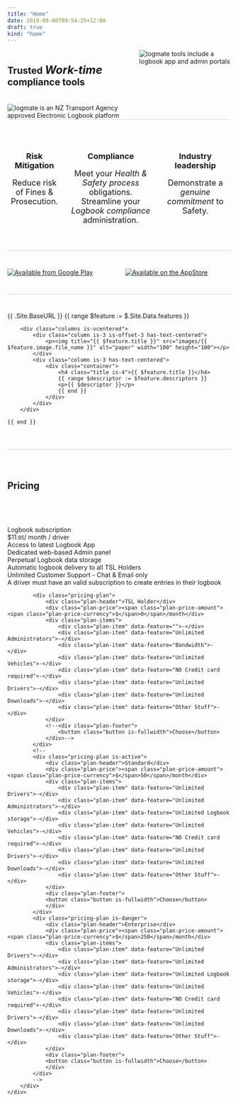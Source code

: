 ```yaml
---
title: "Home"
date: 2019-09-06T09:54:25+12:00
draft: true
kind: "home"
---
```


<section class="hero is-small" >
    <div class="hero-body">
        <div class="container is-fluid">
            <div class="columns is-vcentered">
                <div class="column is-half has-text-centered">
                    <h1 class="title is-1" style="padding-bottom: 20px;">
                        Trusted <span style="font-style: italic; font-size: larger">Work-time</span> compliance tools
                    </h1>
                    <div class="container ">
                        <img src="images/nzta-approved.png" alt="logmate is an NZ Transport Agency approved Electronic Logbook platform" />
                    </div>                                                       
                </div>
                <div class="column">
                    <img src="images/v2-devices.png" alt="logmate tools include a logbook app and admin portals">
                </div>
            </div>
        </div>
    </div>
</section>

<section class="" style="padding-top: 40px; padding-bottom: 40px; border-top: 1px solid lightgrey;">
    <div class="container is-fluid">
        <div class="columns">            
            <div class="column is-4">
                <p style="text-align: center; font-size: xx-large">
                    <span class="fas fa-fire-extinguisher"></span>
                </p>
                <p style="text-align: center; font-size: large; margin-top: 10px;">
                    <span style="font-weight: bold">
                        Risk Mitigation
                    </span>
                </p>
                <p style="text-align: center; font-size: large; margin-top: 10px;">
                    <span style="">
                    Reduce risk of Fines &amp; Prosecution.      
                    </span>
                </p>
            </div>
            <div class="column is-4">
                <p style="text-align: center; font-size: xx-large">
                    <span class="fas fa-balance-scale"></span>
                </p>
                <p style="text-align: center; font-size: large; margin-top: 10px;">
                    <span style="font-weight: bold">
                        Compliance
                    </span>
                </p>
                <p style="text-align: center; font-size: large; margin-top: 10px;">                    
                    Meet your <span style="font-style: italic">Health &amp; Safety process</span> obligations.<br />
                    Streamline your <span style="font-style: italic">Logbook compliance</span> administration.                         
                </p>
            </div>
            <div class="column is-4">
                <p style="text-align: center; font-size: xx-large">
                    <span class="fas fa-medal"></span>
                </p>
                <p style="text-align: center; font-size: large; margin-top: 10px;">
                    <span style="font-weight: bold">
                        Industry leadership
                    </span>
                </p>
                <p style="text-align: center; font-size: large; margin-top: 10px;">
                    <span style="">
                    Demonstrate a <span style="font-style: italic">genuine commitment</span> to Safety.      
                    </span>
                </p>
            </div>            
        </div>
    </div>
</section>

<section class="" style="padding-top: 40px; padding-bottom: 40px; border-top: 1px solid lightgrey;">
    <div class="columns has-text-centered">        
        <div class="column">
            <a type="button" href="http://play.google.com/store/apps/details?id=nz.co.logmate.app"><img src="images/googleplay.png" alt="Available from Google Play" class="bg-black appstore-boxes"></a>
        </div>
        <div class="column">
            <a type="button" href="https://itunes.apple.com/nz/app/logmate/id881398880?mt=8&amp;uo=4" target="itunes_store"><img src="images/appstore.png" alt="Available on the AppStore" class="bg-black appstore-boxes"></a>
        </div>        
    </div>
</section>

<section class="" style="padding-top: 40px; padding-bottom: 40px; border-top: 1px solid lightgrey;">
    {{ .Site.BaseURL }}
    {{ range $feature := $.Site.Data.features }}
        
        <div class="columns is-vcentered">
            <div class="column is-3 is-offset-3 has-text-centered">
                <p><img title="{{ $feature.title }}" src="images/{{ $feature.image.file_name }}" alt="paper" width="100" height="100"></p>
            </div>
            <div class="column is-3 has-text-centered">
                <div class="container">
                    <h4 class="title is-4">{{ $feature.title }}</h4>
                    {{ range $descriptor := $feature.descriptors }}
                    <p>{{ $descriptor }}</p>
                    {{ end }}
                </div>
            </div>
        </div>
        
    {{ end }}
</section>

<!-- Pricing plans -->

<section class="" style="padding-top: 40px; padding-bottom: 40px; border-top: 1px solid lightgrey;">
    <div class="container is-fluid has-text-centered" style="padding-bottom: 60px;">
        <h2 class="title is-3">Pricing</h2>
    </div>
    <div class="container is-fluid">               
        <div class="pricing-table">        
            <div class="pricing-plan">
                <div class="plan-header">Logbook subscription</div>
                <div class="plan-price"><span class="plan-price-amount"><span class="plan-price-currency">$</span>11<span style="font-size: smaller">.95</span></span>/ month / driver</div>
                <div class="plan-items">                    
                    <div class="plan-item">Access to latest Logbook App</div>
                    <div class="plan-item">Dedicated web-based Admin panel</div>
                    <div class="plan-item">Perpetual Logbook data storage</div>
                    <div class="plan-item">Automatic logbook delivery to all TSL Holders</div>
                    <div class="plan-item">Unlimited Customer Support - Chat &amp; Email only</div>                    
                </div>
                <div class="plan-footer">
                    A driver must have an valid subscription to create entries in their logbook
                </div>
            </div>
      
            <div class="pricing-plan">
                <div class="plan-header">TSL Holder</div>
                <div class="plan-price"><span class="plan-price-amount"><span class="plan-price-currency">$</span>0</span>/month</div>
                <div class="plan-items">
                    <div class="plan-item" data-feature="">-</div>
                    <div class="plan-item" data-feature="Unlimited Administrators">-</div>
                    <div class="plan-item" data-feature="Bandwidth">-</div>
                    <div class="plan-item" data-feature="Unlimited Vehicles">-</div>
                    <div class="plan-item" data-feature="NO Credit card required">-</div>
                    <div class="plan-item" data-feature="Unlimited Drivers">-</div>
                    <div class="plan-item" data-feature="Unlimited Downloads">-</div>
                    <div class="plan-item" data-feature="Other Stuff">-</div>
                </div>
                <!--<div class="plan-footer">
                    <button class="button is-fullwidth">Choose</button>
                </div>-->
            </div>
            <!--
            <div class="pricing-plan is-active">
                <div class="plan-header">Standard</div>
                <div class="plan-price"><span class="plan-price-amount"><span class="plan-price-currency">$</span>50</span>/month</div>
                <div class="plan-items">
                    <div class="plan-item" data-feature="Unlimited Drivers">-</div>
                    <div class="plan-item" data-feature="Unlimited Administrators">-</div>
                    <div class="plan-item" data-feature="Unlimited Logbook storage">-</div>
                    <div class="plan-item" data-feature="Unlimited Vehicles">-</div>
                    <div class="plan-item" data-feature="NO Credit card required">-</div>
                    <div class="plan-item" data-feature="Unlimited Drivers">-</div>
                    <div class="plan-item" data-feature="Unlimited Downloads">-</div>
                    <div class="plan-item" data-feature="Other Stuff">-</div>
                </div>
                <div class="plan-footer">
                <button class="button is-fullwidth">Choose</button>
                </div>
            </div>
            <div class="pricing-plan is-danger">
                <div class="plan-header">Enterprise</div>
                <div class="plan-price"><span class="plan-price-amount"><span class="plan-price-currency">$</span>250</span>/month</div>
                <div class="plan-items">
                    <div class="plan-item" data-feature="Unlimited Drivers">-</div>
                    <div class="plan-item" data-feature="Unlimited Administrators">-</div>
                    <div class="plan-item" data-feature="Unlimited Logbook storage">-</div>
                    <div class="plan-item" data-feature="Unlimited Vehicles">-</div>
                    <div class="plan-item" data-feature="NO Credit card required">-</div>
                    <div class="plan-item" data-feature="Unlimited Drivers">-</div>
                    <div class="plan-item" data-feature="Unlimited Downloads">-</div>
                    <div class="plan-item" data-feature="Other Stuff">-</div>
                </div>
                <div class="plan-footer">
                <button class="button is-fullwidth">Choose</button>
                </div>
            </div>
            -->
        </div>
    </div>
</section>


